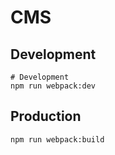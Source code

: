 # CMS

## Development
```shell
# Development
npm run webpack:dev
```

## Production
```shell
npm run webpack:build
```
